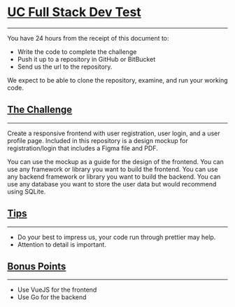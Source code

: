 # [UC Full Stack Dev Test](#uc-full-stack-dev-test)

---

You have 24 hours from the receipt of this document to:

- Write the code to complete the challenge
- Push it up to a repository in GitHub or BitBucket
- Send us the url to the repository.

We expect to be able to clone the repository, examine, and run your working code.

## [The Challenge](#the-challenge)

---

Create a responsive frontend with user registration, user login, and a user profile page. Included in this repository is a design mockup for registration/login that includes a Figma file and PDF.

You can use the mockup as a guide for the design of the frontend. You can use any framework or library you want to build the frontend. You can use any backend framework or library you want to build the backend. You can use any database you want to store the user data but would recommend using SQLite.

## [Tips](#tips)

---

- Do your best to impress us, your code run through prettier may help.
- Attention to detail is important.

## [Bonus Points](#bonus-points)

---

- Use VueJS for the frontend
- Use Go for the backend
